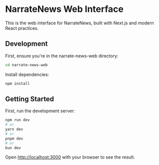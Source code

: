 # NarrateNews Web Interface

This is the web interface for NarrateNews, built with Next.js and modern React practices.

## Development

First, ensure you're in the narrate-news-web directory:

```bash
cd narrate-news-web
```

Install dependencies:
```bash
npm install
```

## Getting Started

First, run the development server:

```bash
npm run dev
# or
yarn dev
# or
pnpm dev
# or
bun dev
```

Open [http://localhost:3000](http://localhost:3000) with your browser to see the result.
